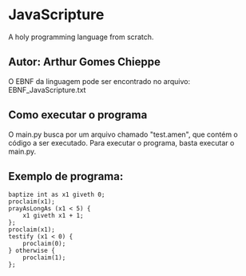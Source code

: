# JavaScripture
A holy programming language from scratch.

## Autor: Arthur Gomes Chieppe

O EBNF da linguagem pode ser encontrado no arquivo: EBNF_JavaScripture.txt

## Como executar o programa

O main.py busca por um arquivo chamado "test.amen", que contém o código a ser executado. Para executar o programa, basta executar o main.py.

## Exemplo de programa:
    
```
baptize int as x1 giveth 0;
proclaim(x1);
prayAsLongAs (x1 < 5) {
    x1 giveth x1 + 1;
};
proclaim(x1);
testify (x1 < 0) {
    proclaim(0);
} otherwise {
    proclaim(1);
};
```

